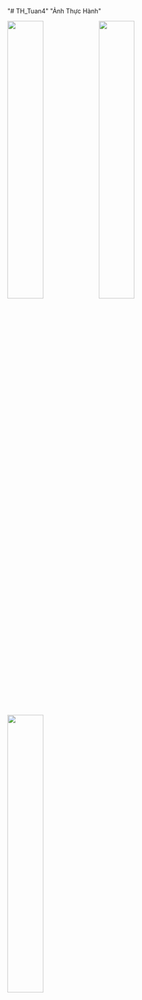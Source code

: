 "# TH_Tuan4" 
"Ảnh Thực Hành"

<img src="https://user-images.githubusercontent.com/89072824/192091355-a9e95d55-250b-4743-bdec-3dfd335ec31f.png" width=40% height=40%>
<img src="https://user-images.githubusercontent.com/89072824/192143061-c1970a90-bb39-49ea-98b0-ea87c6d261fd.jpg" width=40%height=40%>
<img src="https://user-images.githubusercontent.com/89072824/192143064-3165b042-20cf-4d00-84a6-c8ed5c580064.jpg" width=40%height=40%>
